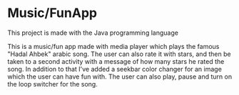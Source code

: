 # Music/FunApp
This project is made with the Java programming language

This is a music/fun app made with media player which plays the famous "Hadal Ahbek" arabic song. 
The user can also rate it with stars, and then be taken to a second activity with a message of how many stars he rated the song. 
In addition to that I've added a seekbar color changer for an image which the user can have fun with. 
The user can also play, pause and turn on the loop switcher for the song. 
